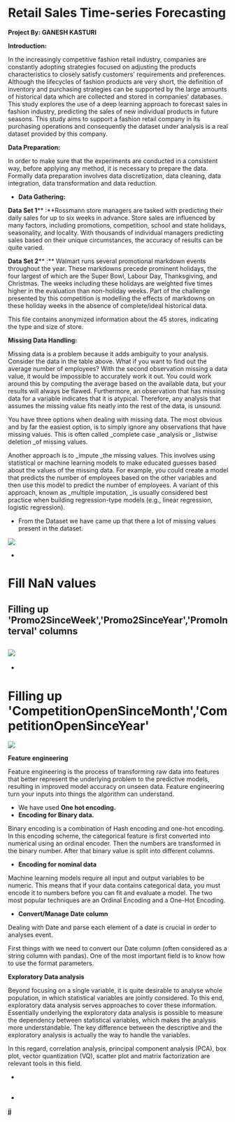# **Retail Sales Time-series Forecasting**

**Project By: GANESH KASTURI**

**Introduction:**

In the increasingly competitive fashion retail industry, companies are constantly adopting strategies focused on adjusting the products characteristics to closely satisfy customers&#39; requirements and preferences. Although the lifecycles of fashion products are very short, the definition of inventory and purchasing strategies can be supported by the large amounts of historical data which are collected and stored in companies&#39; databases. This study explores the use of a deep learning approach to forecast sales in fashion industry, predicting the sales of new individual products in future seasons. This study aims to support a fashion retail company in its purchasing operations and consequently the dataset under analysis is a real dataset provided by this company.

**Data Preparation:**

In order to make sure that the experiments are conducted in a consistent way, before applying any method, it is necessary to prepare the data. Formally data preparation involves data discretization, data cleaning, data integration, data transformation and data reduction.

- **Data Gathering:**

**Data Set 1**** :**Rossmann store managers are tasked with predicting their daily sales for up to six weeks in advance. Store sales are influenced by many factors, including promotions, competition, school and state holidays, seasonality, and locality. With thousands of individual managers predicting sales based on their unique circumstances, the accuracy of results can be quite varied.

**Data Set 2**** :**  Walmart runs several promotional markdown events throughout the year. These markdowns precede prominent holidays, the four largest of which are the Super Bowl, Labour Day, Thanksgiving, and Christmas. The weeks including these holidays are weighted five times higher in the evaluation than non-holiday weeks. Part of the challenge presented by this competition is modelling the effects of markdowns on these holiday weeks in the absence of complete/ideal historical data.

This file contains anonymized information about the 45 stores, indicating the type and size of store.

**Missing Data Handling:**

Missing data is a problem because it adds ambiguity to your analysis. Consider the data in the table above. What if you want to find out the average number of employees? With the second observation missing a data value, it would be impossible to accurately work it out. You could work around this by computing the average based on the available data, but your results will always be flawed. Furthermore, an observation that has missing data for a variable indicates that it is atypical. Therefore, any analysis that assumes the missing value fits neatly into the rest of the data, is unsound.

You have three options when dealing with missing data. The most obvious and by far the easiest option, is to simply ignore any observations that have missing values. This is often called _complete case _analysis or _listwise deletion _of missing values.

Another approach is to _impute _the missing values. This involves using statistical or machine learning models to make educated guesses based about the values of the missing data. For example, you could create a model that predicts the number of employees based on the other variables and then use this model to predict the number of employees. A variant of this approach, known as _multiple imputation, _is usually considered best practice when building regression-type models (e.g., linear regression, logistic regression).

- From the Dataset we have came up that there a lot of missing values present in the dataset.

![](RackMultipart20210617-4-1hq6ua7_html_ac4c218248e9eafb.png)

-
# **Fill NaN values**

## Filling up &#39;Promo2SinceWeek&#39;,&#39;Promo2SinceYear&#39;,&#39;PromoInterval&#39; columns

## ![](RackMultipart20210617-4-1hq6ua7_html_d9fea57ab131802a.png)

-
# Filling up &#39;CompetitionOpenSinceMonth&#39;,&#39;CompetitionOpenSinceYear&#39;

![](RackMultipart20210617-4-1hq6ua7_html_4514b1b25ab67c41.png)

**Feature engineering**

Feature engineering is the process of transforming raw data into features that better represent the underlying problem to the predictive models, resulting in improved model accuracy on unseen data. Feature engineering turn your inputs into things the algorithm can understand.

- We have used **One hot encoding.**
- **Encoding for Binary data.**

Binary encoding is a combination of Hash encoding and one-hot encoding. In this encoding scheme, the categorical feature is first converted into numerical using an ordinal encoder. Then the numbers are transformed in the binary number. After that binary value is split into different columns.

- **Encoding for nominal data**

Machine learning models require all input and output variables to be numeric. This means that if your data contains categorical data, you must encode it to numbers before you can fit and evaluate a model. The two most popular techniques are an Ordinal Encoding and a One-Hot Encoding.

- **Convert/Manage Date column**

Dealing with Date and parse each element of a date is crucial in order to analyses event.

First things with we need to convert our Date column (often considered as a string column with pandas). One of the most important field is to know how to use the format parameters.

**Exploratory Data analysis**

Beyond focusing on a single variable, it is quite desirable to analyse whole population, in which statistical variables are jointly considered. To this end, exploratory data analysis serves approaches to cover these information. Essentially underlying the exploratory data analysis is possible to measure the dependency between statistical variables, which makes the analysis more understandable. The key difference between the descriptive and the exploratory analysis is actually the way to handle the variables.

In this regard, correlation analysis, principal component analysis (PCA), box plot, vector quantization (VQ), scatter plot and matrix factorization are relevant tools in this field.






-
##
-

**jj**

